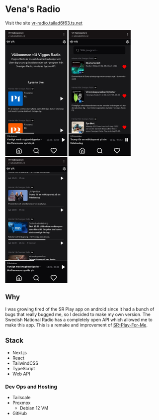 # Vena's Radio

Visit the site [vr-radio.tailad6f63.ts.net](https://vr-radio.tailad6f63.ts.net/)

<div style="display:inline">
  <img src="screenshots/home-page.png" alt="Home page screenshot" width="200"/>
  <img src="screenshots/search-page.png" alt="Search page screenshot" width="200"/>
  <img src="screenshots/feed-page.png" alt="Feed page screenshot" width="200"/>
</div>

## Why
I was growing tired of the SR Play app on android since it had a bunch of bugs that really bugged me, so I decided to make my own version. The Swedish National Radio has a completely open API which allowed me to make this app. This is a remake and improvement of [SR-Play-For-Me](https://github.com/VenaStrom/SR-Play-For-Me).

## Stack
- Next.js
- React
- TailwindCSS
- TypeScript
- Web API

### Dev Ops and Hosting
- Tailscale
- Proxmox
  - Debian 12 VM
- GitHub
